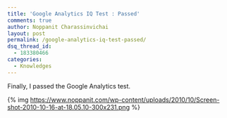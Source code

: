 ```yaml
---
title: 'Google Analytics IQ Test : Passed'
comments: true
author: Noppanit Charassinvichai
layout: post
permalink: /google-analytics-iq-test-passed/
dsq_thread_id:
  - 183380466
categories:
  - Knowledges
---
```

Finally, I passed the Google Analytics test. 

{% img https://www.noppanit.com/wp-content/uploads/2010/10/Screen-shot-2010-10-16-at-18.05.10-300x231.png %}
